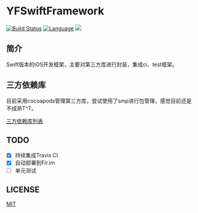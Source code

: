 # YFSwiftFramework
[![Build Status](https://travis-ci.org/yeziahehe/YFSwiftFramework.svg?branch=master)](https://travis-ci.org/yeziahehe/YFSwiftFramework)
[![Language](https://img.shields.io/badge/swift-2.2-orange.svg)](http://swift.org)
![](https://img.shields.io/badge/Supporting-iOS9.0+-orange.svg)

## 简介
Swift版本的iOS开发框架，主要对第三方库进行封装，集成ci、test框架。

## 三方依赖库
目前采用cocoapods管理第三方库，尝试使用了smp进行包管理，感觉目前还是不成熟T^T。

[三方依赖库列表](https://github.com/yeziahehe/YFSwiftFramework/blob/master/Dependence.md)

## TODO
- [x] 持续集成Travis CI
- [x] 自动部署到Fir.im
- [ ] 单元测试

## LICENSE
[MIT](https://github.com/yeziahehe/YFSwiftFramework/blob/master/LICENSE)
